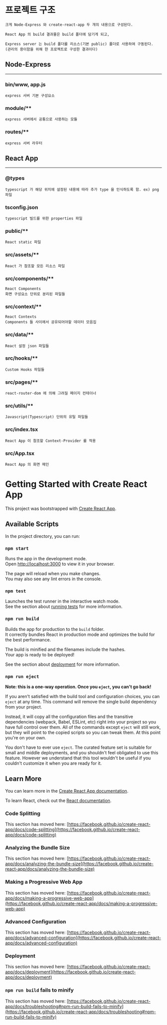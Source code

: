 # 프로젝트 구조

    크게 Node-Express 와 create-react-app 두 개의 내용으로 구성된다.

    React App 의 build 결과물은 build 폴더에 담기게 되고,

    Express server 는 build 폴더를 리소스(기본 public) 폴더로 사용하여 구동된다.
    (관리의 용이함을 위해 한 프로젝트로 구성한 결과이다)


## Node-Express
---------------

### bin/www, app.js

    express 서버 기본 구성요소

### module/**

    express 서버에서 공통으로 사용하는 모듈

### routes/**

    express 서버 라우터


## React App
------------

### @types

    typescript 가 해당 위치에 설정된 내용에 따라 추가 type 을 인식하도록 함. ex) png 파일

### tsconfig.json

    typescript 빌드를 위한 properties 파일

### public/**

    React static 파일

### src/assets/**

    React 가 참조할 모든 리소스 파일

### src/components/**

    React Components
    화면 구성요소 단위로 분리된 파일들

### src/context/**

    React Contexts
    Components 들 사이에서 공유되어야할 데이터 모음집

### src/data/**

    React 설정 json 파일들

### src/hooks/**

    Custom Hooks 파일들

### src/pages/**

    react-router-dom 에 의해 그려질 페이지 컨테이너

### src/utils/**

    Javascript(Typescript) 단위의 유틸 파일들

### src/index.tsx

    React App 이 참조할 Context-Provider 를 적용

### src/App.tsx

    React App 의 화면 메인



# Getting Started with Create React App

This project was bootstrapped with [Create React App](https://github.com/facebook/create-react-app).

## Available Scripts

In the project directory, you can run:

### `npm start`

Runs the app in the development mode.\
Open [http://localhost:3000](http://localhost:3000) to view it in your browser.

The page will reload when you make changes.\
You may also see any lint errors in the console.

### `npm test`

Launches the test runner in the interactive watch mode.\
See the section about [running tests](https://facebook.github.io/create-react-app/docs/running-tests) for more information.

### `npm run build`

Builds the app for production to the `build` folder.\
It correctly bundles React in production mode and optimizes the build for the best performance.

The build is minified and the filenames include the hashes.\
Your app is ready to be deployed!

See the section about [deployment](https://facebook.github.io/create-react-app/docs/deployment) for more information.

### `npm run eject`

**Note: this is a one-way operation. Once you `eject`, you can't go back!**

If you aren't satisfied with the build tool and configuration choices, you can `eject` at any time. This command will remove the single build dependency from your project.

Instead, it will copy all the configuration files and the transitive dependencies (webpack, Babel, ESLint, etc) right into your project so you have full control over them. All of the commands except `eject` will still work, but they will point to the copied scripts so you can tweak them. At this point you're on your own.

You don't have to ever use `eject`. The curated feature set is suitable for small and middle deployments, and you shouldn't feel obligated to use this feature. However we understand that this tool wouldn't be useful if you couldn't customize it when you are ready for it.

## Learn More

You can learn more in the [Create React App documentation](https://facebook.github.io/create-react-app/docs/getting-started).

To learn React, check out the [React documentation](https://reactjs.org/).

### Code Splitting

This section has moved here: [https://facebook.github.io/create-react-app/docs/code-splitting](https://facebook.github.io/create-react-app/docs/code-splitting)

### Analyzing the Bundle Size

This section has moved here: [https://facebook.github.io/create-react-app/docs/analyzing-the-bundle-size](https://facebook.github.io/create-react-app/docs/analyzing-the-bundle-size)

### Making a Progressive Web App

This section has moved here: [https://facebook.github.io/create-react-app/docs/making-a-progressive-web-app](https://facebook.github.io/create-react-app/docs/making-a-progressive-web-app)

### Advanced Configuration

This section has moved here: [https://facebook.github.io/create-react-app/docs/advanced-configuration](https://facebook.github.io/create-react-app/docs/advanced-configuration)

### Deployment

This section has moved here: [https://facebook.github.io/create-react-app/docs/deployment](https://facebook.github.io/create-react-app/docs/deployment)

### `npm run build` fails to minify

This section has moved here: [https://facebook.github.io/create-react-app/docs/troubleshooting#npm-run-build-fails-to-minify](https://facebook.github.io/create-react-app/docs/troubleshooting#npm-run-build-fails-to-minify)
